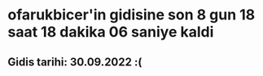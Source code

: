 # ofarukbicer'in gidisine son 8 gun 18 saat 18 dakika 06 saniye kaldi

## Gidis tarihi: 30.09.2022 :(